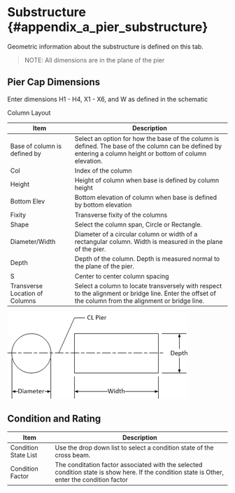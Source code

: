 Substructure {#appendix_a_pier_substructure}
============
Geometric information about the substructure is defined on this tab.

> NOTE: All dimensions are in the plane of the pier

Pier Cap Dimensions
--------------------

Enter dimensions H1 - H4, X1 - X6, and W as defined in the schematic

Column Layout

Item | Description
-----|-----------------
Base of column is defined by | Select an option for how the base of the column is defined. The base of the column can be defined by entering a column height or bottom of column elevation.
Col | Index of the column
Height | Height of column when base is defined by column height
Bottom Elev | Bottom elevation of column when base is defined by bottom elevation
Fixity | Transverse fixity of the columns
Shape | Select the column span,  Circle or Rectangle.
Diameter/Width | Diameter of a circular column or width of a rectangular column. Width is measured in the plane of the pier.
Depth | Depth of the column. Depth is measured normal to the plane of the pier.
S | Center to center column spacing
Transverse Location of Columns | Select a column to locate transversely with respect to the alignment or bridge line. Enter the offset of the column from the alignment or bridge line.

![](ColumnDimensions.png)

Condition and Rating
--------------------


Item | Description
-----|------------
Condition State List | Use the drop down list to select a condition state of the cross beam.
Condition Factor | The conditation factor associated with the selected condition state is show here. If the condition state is Other, enter the condition factor

